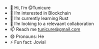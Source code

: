 - 👋 Hi, I’m @Tunicure
- 👀 I’m interested in Blockchain
- 🌱 I’m currently learning Rust
- 💞️ I’m looking to a relevaant collaboration
- 📫 Reach me tunicure@gmail.com
- 😄 Pronouns: He
- ⚡ Fun fact: Jovial

<!---
Tunicure/Tunicure is a ✨ special ✨ repository because its `README.md` (this file) appears on your GitHub profile.
You can click the Preview link to take a look at your changes.
--->
